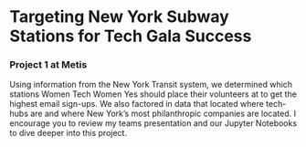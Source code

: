 
# Targeting New York Subway Stations for Tech Gala Success

### Project 1 at Metis

Using information from the New York Transit system, we determined which stations Women Tech Women Yes should place their volunteers at to get the highest email sign-ups. We also factored in data that located where tech-hubs are and where New York’s most philanthropic companies are located. I encourage you to review my teams presentation and our Jupyter Notebooks to dive deeper into this project.